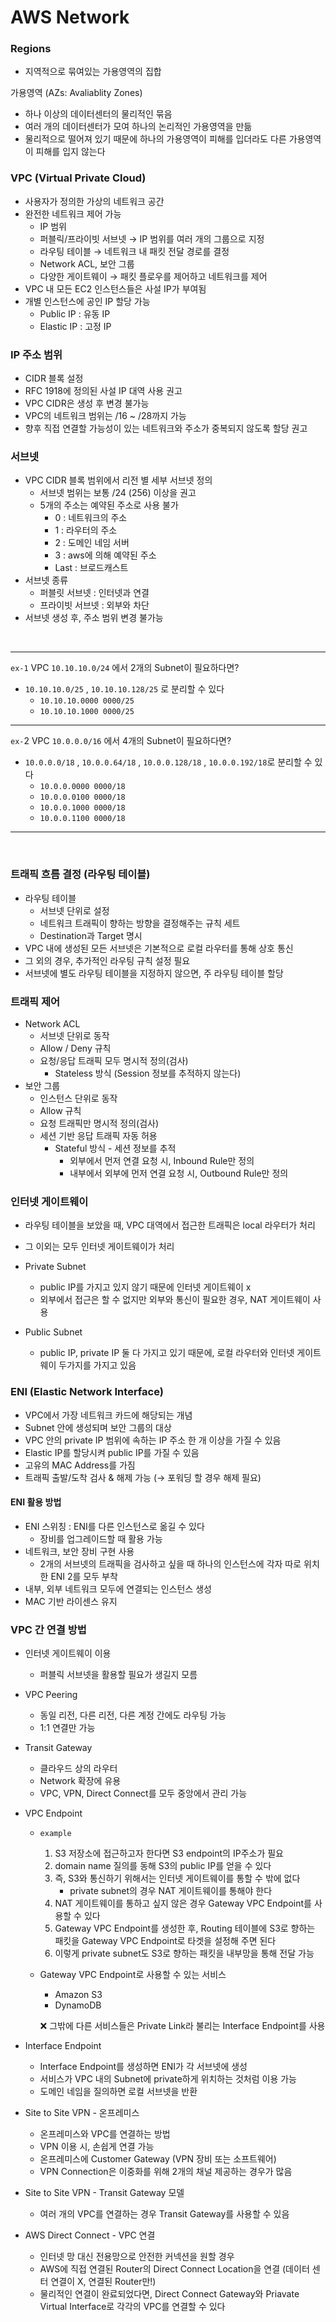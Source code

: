 # AWS Network

### Regions

- 지역적으로 묶여있는 가용영역의 집합

가용영역 (AZs: Avaliablity Zones)

- 하나 이상의 데이터센터의 물리적인 묶음
- 여러 개의 데이터센터가 모여 하나의 논리적인 가용영역을 만듦
- 물리적으로 떨어져 있기 때문에 하나의 가용영역이 피해를 입더라도 다른 가용영역이 피해를 입지 않는다

### VPC (Virtual Private Cloud)

- 사용자가 정의한 가상의 네트워크 공간
- 완전한 네트워크 제어 가능
    - IP 범위
    - 퍼블릭/프라이빗 서브넷 → IP 범위를 여러 개의 그룹으로 지정
    - 라우팅 테이블 → 네트워크 내 패킷 전달 경로를 결정
    - Network ACL, 보안 그룹
    - 다양한 게이트웨이 → 패킷 플로우를 제어하고 네트워크를 제어
- VPC 내 모든 EC2 인스턴스들은 사설 IP가 부여됨
- 개별 인스턴스에 공인 IP 할당 가능
    - Public IP : 유동 IP
    - Elastic IP : 고정 IP

### IP 주소 범위

- CIDR 블록 설정
- RFC 1918에 정의된 사설 IP 대역 사용 권고
- VPC CIDR은 생성 후 변경 불가능
- VPC의 네트워크 범위는 /16 ~ /28까지 가능
- 향후 직접 연결할 가능성이 있는 네트워크와 주소가 중복되지 않도록 할당 권고

### 서브넷

- VPC CIDR 블록 범위에서 리전 별 세부 서브넷 정의
    - 서브넷 범위는 보통 /24 (256) 이상을 권고
    - 5개의 주소는 예약된 주소로 사용 불가
        - 0 : 네트워크의 주소
        - 1 : 라우터의 주소
        - 2 : 도메인 네임 서버
        - 3 : aws에 의해 예약된 주소
        - Last : 브로드캐스트
- 서브넷 종류
    - 퍼블릿 서브넷 : 인터넷과 연결
    - 프라이빗 서브넷 : 외부와 차단
- 서브넷 생성 후, 주소 범위 변경 불가능

<br>

---

`ex-1`  VPC `10.10.10.0/24` 에서 2개의 Subnet이 필요하다면?

- `10.10.10.0/25` , `10.10.10.128/25` 로 분리할 수 있다
    - `10.10.10.0000 0000/25`
    - `10.10.10.1000 0000/25`

---

`ex-`2  VPC `10.0.0.0/16` 에서 4개의 Subnet이 필요하다면?

- `10.0.0.0/18` , `10.0.0.64/18` , `10.0.0.128/18` , `10.0.0.192/18`로 분리할 수 있다
    - `10.0.0.0000 0000/18`
    - `10.0.0.0100 0000/18`
    - `10.0.0.1000 0000/18`
    - `10.0.0.1100 0000/18`

---

<br>

### 트래픽 흐름 결정 (라우팅 테이블)

- 라우팅 테이블
    - 서브넷 단위로 설정
    - 네트워크 트래픽이 향하는 방향을 결정해주는 규칙 세트
    - Destination과 Target 명시
- VPC 내에 생성된 모든 서브넷은 기본적으로 로컬 라우터를 통해 상호 통신
- 그 외의 경우, 추가적인 라우팅 규칙 설정 필요
- 서브넷에 별도 라우팅 테이블을 지정하지 않으면, 주 라우팅 테이블 할당


### 트래픽 제어

- Network ACL
    - 서브넷 단위로 동작
    - Allow / Deny 규칙
    - 요청/응답 트래픽 모두 명시적 정의(검사)
        - Stateless 방식 (Session 정보를 추적하지 않는다)
- 보안 그룹
    - 인스턴스 단위로 동작
    - Allow 규칙
    - 요청 트래픽만 명시적 정의(검사)
    - 세션 기반 응답 트래픽 자동 허용
        - Stateful 방식 - 세션 정보를 추적
            - 외부에서 먼저 연결 요청 시, Inbound Rule만 정의
            - 내부에서 외부에 먼저 연결 요청 시, Outbound Rule만 정의

### 인터넷 게이트웨이

- 라우팅 테이블을 보았을 때, VPC 대역에서 접근한 트래픽은 local 라우터가 처리
- 그 이외는 모두 인터넷 게이트웨이가 처리

- Private Subnet
    - public IP를 가지고 있지 않기 때문에 인터넷 게이트웨이 x
    - 외부에서 접근은 할 수 없지만 외부와 통신이 필요한 경우, NAT 게이트웨이 사용
- Public Subnet
    - public IP, private IP 둘 다 가지고 있기 때문에, 로컬 라우터와 인터넷 게이트웨이 두가지를 가지고 있음
    

### ENI (Elastic Network Interface)

- VPC에서 가장 네트워크 카드에 해당되는 개념
- Subnet 안에 생성되며 보안 그룹의 대상
- VPC 안의 private IP 범위에 속하는 IP 주소 한 개 이상을 가질 수 있음
- Elastic IP를 할당시켜 public IP를 가질 수 있음
- 고유의 MAC Address를 가짐
- 트래픽 출발/도착 검사 & 해제 가능 (→ 포워딩 할 경우 해제 필요)

#### ENI 활용 방법

- ENI 스위칭 : ENI를 다른 인스턴스로 옮길 수 있다
    - 장비를 업그레이드할 때 활용 가능
- 네트워크, 보안 장비 구현 사용
    - 2개의 서브넷의 트래픽을 검사하고 싶을 때 하나의 인스턴스에 각자 따로 위치한 ENI 2를 모두 부착
- 내부, 외부 네트워크 모두에 연결되는 인스턴스 생성
- MAC 기반 라이센스 유지

### VPC 간 연결 방법

- 인터넷 게이트웨이 이용
    - 퍼블릭 서브넷을 활용할 필요가 생길지 모름
- VPC Peering
    - 동일 리전, 다른 리전, 다른 계정 간에도 라우팅 가능
    - 1:1 연결만 가능
- Transit Gateway
    - 클라우드 상의 라우터
    - Network 확장에 유용
    - VPC, VPN, Direct Connect를 모두 중앙에서 관리 가능
- VPC Endpoint
    - `example`
        1. S3 저장소에 접근하고자 한다면 S3 endpoint의 IP주소가 필요
        2. domain name 질의를 동해 S3의 public IP를 얻을 수 있다
        3. 즉, S3와 통신하기 위해서는 인터넷 게이트웨이를 통할 수 밖에 없다
            - private subnet의 경우 NAT 게이트웨이를 통해야 한다
        4. NAT 게이트웨이를 통하고 싶지 않은 경우 Gateway VPC Endpoint를 사용할 수 있다
        5. Gateway VPC Endpoint를 생성한 후, Routing 테이블에 S3로 향하는 패킷을 Gateway VPC Endpoint로 타겟을 설정해 주면 된다
        6. 이렇게 private subnet도 S3로 향하는 패킷을 내부망을 통해 전달 가능
    - Gateway VPC Endpoint로 사용할 수 있는 서비스
        - Amazon S3
        - DynamoDB
        
        ❌ 그밖에 다른 서비스들은 Private Link라 불리는 Interface Endpoint를 사용
        
- Interface Endpoint
    - Interface Endpoint를 생성하면 ENI가 각 서브넷에 생성
    - 서비스가 VPC 내의 Subnet에 private하게 위치하는 것처럼 이용 가능
    - 도메인 네임을 질의하면 로컬 서브넷을 반환
- Site to Site VPN - 온프레미스
    - 온프레미스와 VPC를 연결하는 방법
    - VPN 이용 시, 손쉽게 연결 가능
    - 온프레미스에 Customer Gateway (VPN 장비 또는 소프트웨어)
    - VPN Connection은 이중화를 위해 2개의 채널 제공하는 경우가 많음
- Site to Site VPN - Transit Gateway 모델
    - 여러 개의 VPC를 연결하는 경우 Transit Gateway를 사용할 수 있음
- AWS Direct Connect - VPC 연결
    - 인터넷 망 대신 전용망으로 안전한 커넥션을 원할 경우
    - AWS에 직접 연결된 Router의 Direct Connect Location을 연결 (데이터 센터 연결이 X, 연결된 Router만!)
    - 물리적인 연결이 완료되었다면, Direct Connect Gateway와 Priavate Virtual Interface로 각각의 VPC를 연결할 수 있다
    